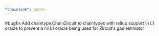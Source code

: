 ```yaml
---
"chainlink": patch
---
```


#bugfix Add chaintype.ChainZircuit to chaintypes with rollup support in L1 oracle to prevent a nil L1 oracle being used for Zircuit's gas estimator
